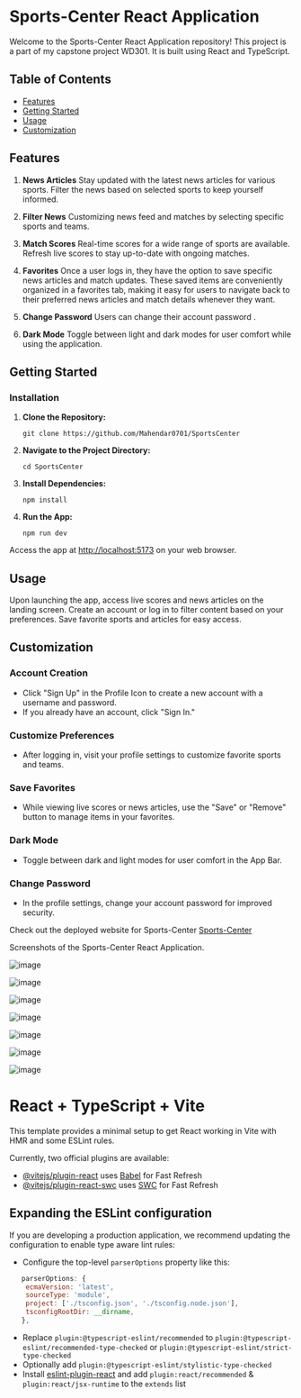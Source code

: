 # Sports-Center React Application

Welcome to the Sports-Center React Application repository! This project is a part of my capstone project WD301. It is built using React and TypeScript.
## Table of Contents

- [Features](#features)
- [Getting Started](#getting-started)
- [Usage](#usage)
- [Customization](#customization)

## Features

1. **News Articles**
   Stay updated with the latest news articles for various sports. Filter the news based on selected sports to keep yourself informed.

2. **Filter News**
   Customizing news feed and matches by selecting specific sports and teams.

3. **Match Scores**
   Real-time scores for a wide range of sports are available. Refresh live scores to stay up-to-date with ongoing matches.

4. **Favorites**
   Once a user logs in, they have the option to save specific news articles and match updates. These saved items are conveniently organized in a favorites tab, 
   making it easy for users to navigate back to their preferred news articles and match details whenever they want.

5. **Change Password**
   Users can change their account password .

6. **Dark Mode**
   Toggle between light and dark modes for user comfort while using the application.

## Getting Started

### Installation

1. **Clone the Repository:**
    ```
    git clone https://github.com/Mahendar0701/SportsCenter
    ```

2. **Navigate to the Project Directory:**
    ```
    cd SportsCenter
    ```

3. **Install Dependencies:**
    ```
    npm install
    ```

4. **Run the App:**
    ```
    npm run dev
    ```

Access the app at [http://localhost:5173](http://localhost:5173) on your web browser.

## Usage

Upon launching the app, access live scores and news articles on the landing screen. Create an account or log in to filter content based on your preferences. Save favorite sports and articles for easy access.

## Customization

### Account Creation

- Click "Sign Up" in the Profile Icon to create a new account with a username and password.
- If you already have an account, click "Sign In."

### Customize Preferences

- After logging in, visit your profile settings to customize favorite sports and teams.

### Save Favorites

- While viewing live scores or news articles, use the "Save" or "Remove" button to manage items in your favorites.

### Dark Mode

- Toggle between dark and light modes for user comfort in the App Bar.

### Change Password

- In the profile settings, change your account password for improved security.

Check out the deployed website for Sports-Center [Sports-Center](https://sports-center-mahendar07.netlify.app/)

Screenshots of the Sports-Center React Application.

![image](https://github.com/Mahendar0701/SportCenter/assets/119734520/f95a2b42-f57f-4dc3-938a-1c4d5ddfed55)

![image](https://github.com/Mahendar0701/SportCenter/assets/119734520/aa905515-18aa-4842-a074-5831828483ad)

![image](https://github.com/Mahendar0701/SportCenter/assets/119734520/c55ef369-56ff-47ac-b894-26c0c41fdba1)

![image](https://github.com/Mahendar0701/SportCenter/assets/119734520/9dc40235-8c4d-4dff-b830-cbb799a8b1e2)

![image](https://github.com/Mahendar0701/SportCenter/assets/119734520/23885cba-9cbf-473e-b9e7-7cddb3c32d43)

![image](https://github.com/Mahendar0701/SportCenter/assets/119734520/12ec98d5-058c-4759-b3b0-2dbeaf2da0a7)

![image](https://github.com/Mahendar0701/SportCenter/assets/119734520/b373fed4-0b60-4740-9612-e4fdc0e110a6)






# React + TypeScript + Vite

This template provides a minimal setup to get React working in Vite with HMR and some ESLint rules.

Currently, two official plugins are available:

- [@vitejs/plugin-react](https://github.com/vitejs/vite-plugin-react/blob/main/packages/plugin-react/README.md) uses [Babel](https://babeljs.io/) for Fast Refresh
- [@vitejs/plugin-react-swc](https://github.com/vitejs/vite-plugin-react-swc) uses [SWC](https://swc.rs/) for Fast Refresh

## Expanding the ESLint configuration

If you are developing a production application, we recommend updating the configuration to enable type aware lint rules:

- Configure the top-level `parserOptions` property like this:

```js
   parserOptions: {
    ecmaVersion: 'latest',
    sourceType: 'module',
    project: ['./tsconfig.json', './tsconfig.node.json'],
    tsconfigRootDir: __dirname,
   },
```

- Replace `plugin:@typescript-eslint/recommended` to `plugin:@typescript-eslint/recommended-type-checked` or `plugin:@typescript-eslint/strict-type-checked`
- Optionally add `plugin:@typescript-eslint/stylistic-type-checked`
- Install [eslint-plugin-react](https://github.com/jsx-eslint/eslint-plugin-react) and add `plugin:react/recommended` & `plugin:react/jsx-runtime` to the `extends` list
